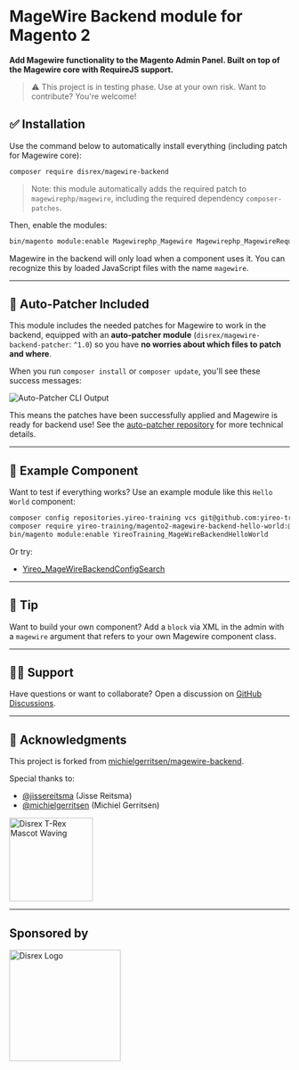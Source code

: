 # MageWire Backend module for Magento 2

**Add Magewire functionality to the Magento Admin Panel. Built on top of the Magewire core with
RequireJS support.**

> ⚠️ This project is in testing phase. Use at your own risk. Want to contribute? You're welcome!

## ✅ Installation

Use the command below to automatically install everything (including patch for Magewire core):

```bash
composer require disrex/magewire-backend
```

> Note: this module automatically adds the required patch to `magewirephp/magewire`, including the required
> dependency `composer-patches`.

Then, enable the modules:

```bash
bin/magento module:enable Magewirephp_Magewire Magewirephp_MagewireRequireJs Disrex_MagewireBackend
```

Magewire in the backend will only load when a component uses it. You can recognize this by loaded
JavaScript files with the name `magewire`.

---

## 🔧 Auto-Patcher Included

This module includes the needed patches for Magewire to work in the backend, equipped with an **auto-patcher module** (`disrex/magewire-backend-patcher`: `^1.0`) so you have **no worries about which files to patch and where**.

When you run `composer install` or `composer update`, you'll see these success messages:

![Auto-Patcher CLI Output](https://files.disrex.nl/github/magewire-backend/cli-show.png)

This means the patches have been successfully applied and Magewire is ready for backend use! See the [auto-patcher repository](https://github.com/disrex-group/magewire-backend-patcher) for more technical details.

---

## 🧪 Example Component

Want to test if everything works? Use an example module like this `Hello World` component:

```bash
composer config repositories.yireo-training vcs git@github.com:yireo-training/YireoTraining_MageWireBackendHelloWorld.git
composer require yireo-training/magento2-magewire-backend-hello-world:@dev
bin/magento module:enable YireoTraining_MageWireBackendHelloWorld
```

Or try:

- [Yireo_MageWireBackendConfigSearch](https://github.com/yireo/Yireo_MageWireBackendConfigSearch)

---

## 🧠 Tip

Want to build your own component? Add a `block` via XML in the admin with a `magewire` argument that refers to
your own Magewire component class.

---

## 👨‍💻 Support

Have questions or want to collaborate? Open a discussion
on [GitHub Discussions](https://github.com/disrex/magewire-backend/discussions).

---

## 🙏 Acknowledgments

This project is forked from [michielgerritsen/magewire-backend](https://github.com/michielgerritsen/magewire-backend).

Special thanks to:
- [@jissereitsma](https://github.com/jissereitsma) (Jisse Reitsma)
- [@michielgerritsen](https://github.com/michielgerritsen) (Michiel Gerritsen)

<img src="https://files.disrex.nl/disrex-character.gif?t=572693425" alt="Disrex T-Rex Mascot Waving" width="150">

---

## Sponsored by

<a href="https://www.disrex.nl/">
  <picture>
    <source srcset="https://files.disrex.nl/logos/logo-w.png" media="(prefers-color-scheme: dark)">
    <img src="https://files.disrex.nl/logos/logo-b.png" alt="Disrex Logo" width="200">
  </picture>
</a>

